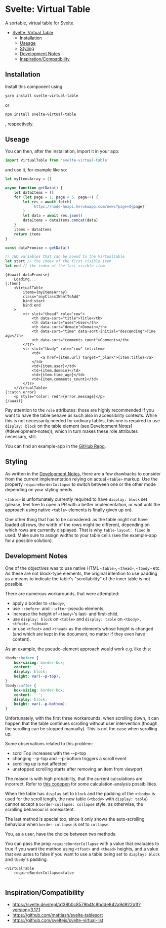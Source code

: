 # Svelte: Virtual Table

A sortable, virtual table for Svelte.

- [Svelte: Virtual Table](#svelte-virtual-table)
  - [Installation](#installation)
  - [Useage](#useage)
  - [Styling](#styling)
  - [Development Notes](#development-notes)
  - [Inspiration/Compatibility](#inspirationcompatibility)

## Installation

Install this component using

```bash
yarn install svelte-virtual-table
```

or

```bash
npm install svelte-virtual-table
```

, respectively.

## Useage

You can then, after the installation, import it in your app:

```js
import VirtualTable from 'svelte-virtual-table'
```

and use it, for example like so:

```js
let myItemsArray = []

async function getData() {
    let dataItems = []
    for (let page = 1; page < 5; page++) {
        let res = await fetch(
            `https://node-hnapi.herokuapp.com/news?page=${page}`
        )
        let data = await res.json()
        dataItems = dataItems.concat(data)
    }
    items = dataItems
    return items
}

const dataPromise = getData()

// TWO variables that can be bound to the VirtualTable
let start // the index of the first visible item
let end // the index of the last visible item
```

```svelte
{#await dataPromise}
    Loading...
{:then}
    <VirtualTable
        items={myItemsArray}
        class="anyClassIWantToAdd"
        bind:start
        bind:end
    >
        <tr slot="thead" role="row">
            <th data-sort="title">Title</th>
            <th data-sort="user">User</th>
            <th data-sort="domain">Domain</th>
            <th data-sort="time" data-sort-initial="descending">Time ago</th>
            <th data-sort="comments_count">Comments</th>
        </tr>
        <tr slot="tbody" role="row" let:item>
            <td>
                <a href={item.url} target="_blank">{item.title}</a>
            </td>
            <td>{item.user}</td>
            <td>{item.domain}</td>
            <td>{item.time_ago}</td>
            <td>{item.comments_count}</td>
        </tr>
    </VirtualTable>
{:catch error}
    <p style="color: red">{error.message}</p>
{/await}
```

Pay attention to the `role` attributes: those are highly recommended if you want to have the table behave as such also in accessibility contexts. 
While this is not necessarily needed for ordinary tables, this one is required to use `display: block` on the table element (see Development Notes](#development-notes)), which in turn makes these role attributes necessary, still.

You can find an example-app in the [GitHub Repo](https://github.com/BernhardWebstudio/svelte-virtual-table/tree/main/example-app).

## Styling

As written in the [Development Notes](#development-notes), there are a few drawbacks to consider from the current implementation relying on actual `<table>` markup.
Use the property `requireBorderCollapse` to switch between one or the other mode depending on your styling needs.

`<table>` is unfortunately currently required to have `display: block` set (please, feel free to open a PR with a better implementation, or wait until the approach using native `<table>` elements is finally given up on).

One other thing that has to be considered: as the table might not have loaded all rows, the width of the rows might be different, depending on which rows are currently displayed. That is why `table-layout: fixed` is used.
Make sure to assign widths to your table cells (see the example-app for a possible solution).

## Development Notes

One of the objectives was to use native HTML `<table>`, `<thead>`, `<tbody>` etc.
As these are not block-type elements, the original intention to use padding as a means to indicate the table's "scrollability" of the inner table is not possible.

There are numerous workarounds, that were attempted:

-   apply a border to `<tbody>`,
-   use `::before`- and `::after`-pseudo elements,
-   increase the height of `<tbody>`'s last- and first-child,
-   use `display: block` on `<table>` and `display: table` on `<tbody>, <tfoot>, <thead>`
-   or use `<tfoot>` and `<thead>` as the elements whose height is changed (and which are kept in the document, no matter if they even have content).

As an example, the pseudo-element approach would work e.g. like this:

```css
tbody::before {
    box-sizing: border-box;
    content: ' ';
    display: block;
    height: var(--p-top);
}
tbody::after {
    box-sizing: border-box;
    content: ' ';
    display: block;
    height: var(--p-bottom);
}
```

Unfortunately, with the first three workarounds, when scrolling down, it can happen that the table continues scrolling without user intervention (though the scrolling can be stopped manually).
This is not the case when scrolling up.

Some observations related to this problem:

-   scrollTop increases with the --p-top
-   changing --p-top and --p-bottom triggers a scroll event
-   scrolling up is not affected
-   unstopped scrolling starts after removing an item from viewport

The reason is with high probability, that the current calculations are incorrect. Refer to [this codepen](https://codepen.io/BernhardWebstudio/pen/NWggLyG) for some calculation-analysis possibilities.

When the table has `display` set to `block` and the padding of the `<tbody>` is used for the scroll length, the new table (`<tbody>` with `display: table`) cannot accept a `border-collapse: collapse` style, as otherwise, the scrolling behaviour is nonexistent.

The last method is special too, since it only shows the auto-scrolling behaviour when `border-collapse` is set to `collapse`.

You, as a user, have the choice between two methods:

You can pass the prop `requireBorderCollapse` with a value that evaluates to true if you want the method using `<tfoot>` and `<thead>` heights, and a value that evaluates to false if you want to use a table being set to `display: block` and `tbody`'s padding.

```svelte
<VirtualTable
    requireBorderCollapse=false
      ...
```

## Inspiration/Compatibility

-   https://svelte.dev/repl/a138b0c8579b4fc8bdde842a9d922b1f?version=3.17.1
-   https://github.com/mattiash/svelte-tablesort
-   https://github.com/sveltejs/svelte-virtual-list


